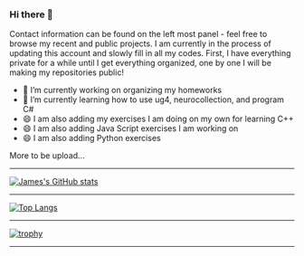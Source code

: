 ### Hi there 👋
Contact information can be found on the left most panel - feel free to browse my recent and public projects.
I am currently in the process of updating this account and slowly fill in all my codes. First, I have everything private for a while until I get everything organized, one by one I will be making my repositories public!
- 🔭 I’m currently working on organizing my homeworks
- 🌱 I’m currently learning how to use ug4, neurocollection, and program C#
- 😄 I am also adding my exercises I am doing on my own for learning C++
- 😄 I am also adding Java Script exercises I am working on 
- 😄 I am also adding Python exercises

More to be upload...

___
[![James's GitHub stats](https://github-readme-stats.vercel.app/api?username=jarosado0911&bg_color=30,e96443,904e95&title_color=fff&text_color=fff&show_icons=true)](https://github.com/jarosado0911?tab=repositories&q=&type=source&language=)
___
[![Top Langs](https://github-readme-stats.vercel.app/api/top-langs/?username=jarosado0911&langs_count=20&layout=compact&count_private=true&bg_color=30,e96443,904e95&title_color=fff&text_color=fff)](https://github.com/jarosado0911?tab=repositories)
___
[![trophy](https://github-profile-trophy.vercel.app/?username=jarosado0911&theme=monokai&row=1&column=7)](https://github.com/jarosado0911?tab=repositories&q=&type=source&language=)
___

<!--
**jarosado0911/jarosado0911** is a ✨ _special_ ✨ repository because its `README.md` (this file) appears on your GitHub profile.

Here are some ideas to get you started:

- 🔭 I’m currently working on ...
- 🌱 I’m currently learning ...
- 👯 I’m looking to collaborate on ...
- 🤔 I’m looking for help with ...
- 💬 Ask me about ...
- 📫 How to reach me: ...
- 😄 Pronouns: ...
- ⚡ Fun fact: ...
-->
